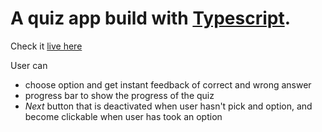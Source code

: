# A quiz app build with  [Typescript](https://www.typescriptlang.org/).
Check it [live here](https://poly4-quiz.netlify.app/)


User can 
- choose option and get instant feedback of correct and wrong answer
- progress bar to show the progress of the quiz
- *Next* button that is deactivated when user hasn't pick and option, and become clickable when user has took an option

